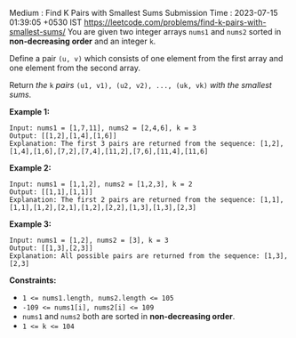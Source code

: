 Medium : Find K Pairs with Smallest Sums
Submission Time : 2023-07-15 01:39:05 +0530 IST
https://leetcode.com/problems/find-k-pairs-with-smallest-sums/
You are given two integer arrays `nums1` and `nums2` sorted in **non-decreasing order** and an integer `k`.

Define a pair `(u, v)` which consists of one element from the first array and one element from the second array.

Return _the_ `k` _pairs_ `(u1, v1), (u2, v2), ..., (uk, vk)` _with the smallest sums_.

**Example 1:**

```
Input: nums1 = [1,7,11], nums2 = [2,4,6], k = 3
Output: [[1,2],[1,4],[1,6]]
Explanation: The first 3 pairs are returned from the sequence: [1,2],[1,4],[1,6],[7,2],[7,4],[11,2],[7,6],[11,4],[11,6]

```

**Example 2:**

```
Input: nums1 = [1,1,2], nums2 = [1,2,3], k = 2
Output: [[1,1],[1,1]]
Explanation: The first 2 pairs are returned from the sequence: [1,1],[1,1],[1,2],[2,1],[1,2],[2,2],[1,3],[1,3],[2,3]

```

**Example 3:**

```
Input: nums1 = [1,2], nums2 = [3], k = 3
Output: [[1,3],[2,3]]
Explanation: All possible pairs are returned from the sequence: [1,3],[2,3]

```

**Constraints:**

- `1 <= nums1.length, nums2.length <= 105`
- `-109 <= nums1[i], nums2[i] <= 109`
- `nums1` and `nums2` both are sorted in **non-decreasing order**.
- `1 <= k <= 104`

